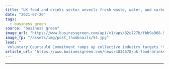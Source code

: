 ```yaml
---
title: "UK food and drinks sector unveils fresh waste, water, and carbon goals for 2030"
date: "2021-07-20"
tags: 
  - business green
source: "business green"
image_url: "https://www.businessgreen.com/api/v1/wps/82c727b/fbb9a968-57f3-4fdb-9b2e-27e6a800fb7c/1/iStock-1160204081-food-waste-185x114.jpg"
image_fp: "/assets/img/post_thumbnails/54.jpg"
lead: "
 Voluntary Courtauld Commitment ramps up collective industry targets 'to meet newer demands of climate action head on' in run up to COP26 ..."
article_url: "https://www.businessgreen.com/news/4034678/uk-food-drinks-sector-unveils-fresh-waste-water-carbon-goals-2030"
---
```


---
